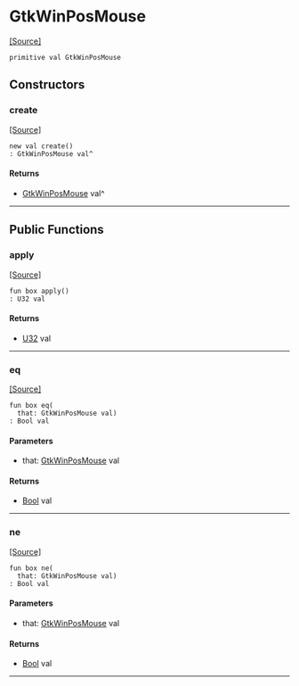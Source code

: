 # GtkWinPosMouse
<span class="source-link">[[Source]](src/gtk3/GtkWindowPosition.md#L9)</span>
```pony
primitive val GtkWinPosMouse
```

## Constructors

### create
<span class="source-link">[[Source]](src/gtk3/GtkWindowPosition.md#L9)</span>


```pony
new val create()
: GtkWinPosMouse val^
```

#### Returns

* [GtkWinPosMouse](gtk3-GtkWinPosMouse.md) val^

---

## Public Functions

### apply
<span class="source-link">[[Source]](src/gtk3/GtkWindowPosition.md#L9)</span>


```pony
fun box apply()
: U32 val
```

#### Returns

* [U32](builtin-U32.md) val

---

### eq
<span class="source-link">[[Source]](src/gtk3/GtkWindowPosition.md#L9)</span>


```pony
fun box eq(
  that: GtkWinPosMouse val)
: Bool val
```
#### Parameters

*   that: [GtkWinPosMouse](gtk3-GtkWinPosMouse.md) val

#### Returns

* [Bool](builtin-Bool.md) val

---

### ne
<span class="source-link">[[Source]](src/gtk3/GtkWindowPosition.md#L9)</span>


```pony
fun box ne(
  that: GtkWinPosMouse val)
: Bool val
```
#### Parameters

*   that: [GtkWinPosMouse](gtk3-GtkWinPosMouse.md) val

#### Returns

* [Bool](builtin-Bool.md) val

---

